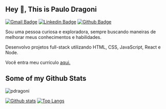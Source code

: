 ## Hey 👋, This is Paulo Dragoni
[![Gmail Badge](https://img.shields.io/badge/-paulohbfdf@gmail.com-c14438?style=flat&logo=Gmail&logoColor=white&link=mailto:paulohbfdf@gmail.com)](mailto:paulohbfdf@gmail.com) 
[![Linkedin Badge](https://img.shields.io/badge/-paulodragoni-0072b1?style=flat&logo=Linkedin&logoColor=white&link=https://www.linkedin.com/in/paulodragoni/)](https://www.linkedin.com/in/paulodragoni/) [![Github Badge](https://img.shields.io/badge/-pdragoni-grey?style=flat&logo=github&logoColor=white&link=https://github.com/pdragoni/)](https://www.github.com/pdragoni/) 
<p align='left'>Sou uma pessoa curiosa e exploradora, sempre buscando maneiras de melhorar meus conhecimentos e habilidades.

Desenvolvo projetos full-stack utilizando HTML, CSS, JavaScript, React e Node. 

<p align='left'>Você entra meu currículo <a href='https://docs.google.com/document/d/1GT0wRsbrJ4MH3esu0gj6PzmRR0L7HdiH/edit?usp=share_link&ouid=117409437819694204288&rtpof=true&sd=true ' target=_blank><u>aqui</u>.</a></p>

## Some of my Github Stats
<p align=left> <img src=https://komarev.com/ghpvc/?username=pdragoni alt=pdragoni /> </p>

[![Github stats](https://github-readme-stats.vercel.app/api?username=pdragoni&show_icons=true&include_all_commits=true)](https://github.com/pdragoni/github-readme-stats)
[![Top Langs](https://github-readme-stats.vercel.app/api/top-langs/?username=pdragoni&layout=compact)](https://github.com/pdragoni/github-readme-stats)
